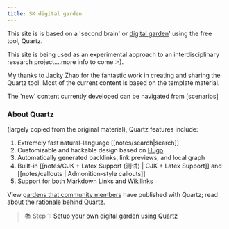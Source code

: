 ```yaml
---
title: SK digital garden
---
```


This site is is based on a 'second brain' or [digital garden](https://jzhao.xyz/posts/networked-thought)' using the free tool, Quartz. 

This site is being used as an experimental approach to an interdisciplinary research project....more info to come :-). 

My thanks to Jacky Zhao for the fantastic work in creating and sharing the Quartz tool. Most of the current content is based on the template material. 

The 'new' content currently developed can be navigated from [scenarios]



### About Quartz
(largely copied from the original material),
Quartz features include:
1. Extremely fast natural-language [[notes/search|search]]
2. Customizable and hackable design based on [Hugo](https://gohugo.io/)
3. Automatically generated backlinks, link previews, and local graph
4. Built-in [[notes/CJK + Latex Support (测试) | CJK + Latex Support]] and [[notes/callouts | Admonition-style callouts]]
5. Support for both Markdown Links and Wikilinks

View [gardens that community members](notes/showcase.md) have published with Quartz; read about [the rationale behind Quartz](notes/philosophy.md).

> 📚 Step 1: [Setup your own digital garden using Quartz](notes/setup.md)
